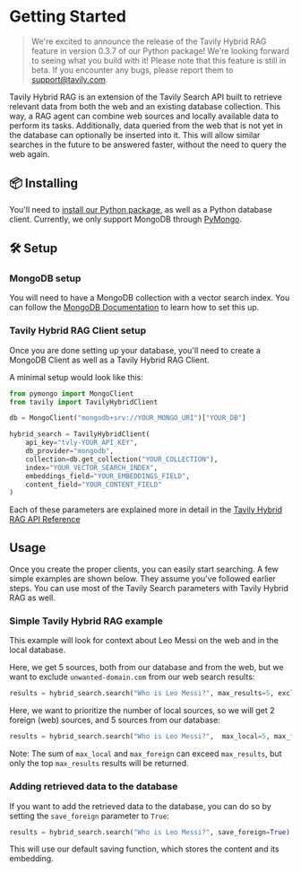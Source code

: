 # Getting Started

> We're excited to announce the release of the Tavily Hybrid RAG feature in version 0.3.7 of our Python package! We're looking forward to seeing what you build with it! Please note that this feature is still in beta. If you encounter any bugs, please report them to support@tavily.com.

Tavily Hybrid RAG is an extension of the Tavily Search API built to retrieve relevant data from both the web and an existing database collection. This way, a RAG agent can combine web sources and locally available data to perform its tasks. Additionally, data queried from the web that is not yet in the database can optionally be inserted into it. This will allow similar searches in the future to be answered faster, without the need to query the web again.

## 📦 Installing
You'll need to [install our Python package](/docs/python-sdk/getting-started), as well as a Python database client. Currently, we only support MongoDB through [PyMongo](https://pypi.org/project/pymongo/).

## 🛠️ Setup

### MongoDB setup
You will need to have a MongoDB collection with a vector search index. You can follow the [MongoDB Documentation](https://www.mongodb.com/docs/atlas/atlas-vector-search/vector-search-type/) to learn how to set this up.

### Tavily Hybrid RAG Client setup
Once you are done setting up your database, you'll need to create a MongoDB Client as well as a Tavily Hybrid RAG Client.

A minimal setup would look like this:
```python
from pymongo import MongoClient
from tavily import TavilyHybridClient

db = MongoClient("mongodb+srv://YOUR_MONGO_URI")["YOUR_DB"]

hybrid_search = TavilyHybridClient(
    api_key="tvly-YOUR_API_KEY",
    db_provider="mongodb",
    collection=db.get_collection("YOUR_COLLECTION"),
    index="YOUR_VECTOR_SEARCH_INDEX",
    embeddings_field="YOUR_EMBEDDINGS_FIELD",
    content_field="YOUR_CONTENT_FIELD"
)
```

Each of these parameters are explained more in detail in the [Tavily Hybrid RAG API Reference](/docs/python-sdk/tavily-hybrid-rag/api-reference)


##  Usage

Once you create the proper clients, you can easily start searching. A few simple examples are shown below. They assume you've followed earlier steps. You can use most of the Tavily Search parameters with Tavily Hybrid RAG as well.

### Simple Tavily Hybrid RAG example
This example will look for context about Leo Messi on the web and in the local database.

Here, we get 5 sources, both from our database and from the web, but we want to exclude `unwanted-domain.com` from our web search results:
```python
results = hybrid_search.search("Who is Leo Messi?", max_results=5, exclude_domains=['unwanted-domain.com'])
```

Here, we want to prioritize the number of local sources, so we will get 2 foreign (web) sources, and 5 sources from our database:
```python
results = hybrid_search.search("Who is Leo Messi?",  max_local=5, max_foreign=2)
```
Note: The sum of `max_local` and `max_foreign` can exceed `max_results`, but only the top `max_results` results will be returned.


### Adding retrieved data to the database
If you want to add the retrieved data to the database, you can do so by setting the `save_foreign` parameter to `True`:
```python
results = hybrid_search.search("Who is Leo Messi?", save_foreign=True)
```
This will use our default saving function, which stores the content and its embedding.
